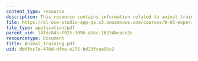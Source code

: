 ```yaml
---
content_type: resource
description: This resource contains information related to animal training.
file: https://ol-ocw-studio-app-qa.s3.amazonaws.com/courses/9-96-experimental-methods-of-adjustable-tetrode-array-neurophysiology-january-iap-2001/dbffec7a470ddfeae275bd23fcaa56e2_Animal_Training.pdf
file_type: application/pdf
parent_uid: 14fdc843-f925-3096-a56c-16334bcace2c
resourcetype: Document
title: Animal_Training.pdf
uid: dbffec7a-470d-dfea-e275-bd23fcaa56e2
---
```

